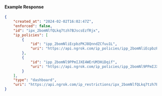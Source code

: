 <!-- Code generated for API Clients. DO NOT EDIT. -->

#### Example Response

```json
{
	"created_at": "2024-02-02T16:02:47Z",
	"enforced": false,
	"id": "ipx_2bomNlfQLkq7tzh7BJscsEzfRjx",
	"ip_policies": [
		{
			"id": "ipp_2bomNliEcpbzPKJ8QnndZCfuu1L",
			"uri": "https://api.ngrok.com/ip_policies/ipp_2bomNliEcpbzPKJ8QnndZCfuu1L"
		},
		{
			"id": "ipp_2bomNl9PPmIJXE4WErUM3HiDqif",
			"uri": "https://api.ngrok.com/ip_policies/ipp_2bomNl9PPmIJXE4WErUM3HiDqif"
		}
	],
	"type": "dashboard",
	"uri": "https://api.ngrok.com/ip_restrictions/ipx_2bomNlfQLkq7tzh7BJscsEzfRjx"
}
```
